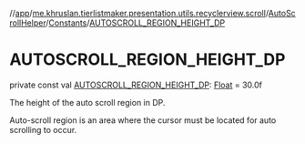 //[app](../../../../index.md)/[me.khruslan.tierlistmaker.presentation.utils.recyclerview.scroll](../../index.md)/[AutoScrollHelper](../index.md)/[Constants](index.md)/[AUTOSCROLL_REGION_HEIGHT_DP](-a-u-t-o-s-c-r-o-l-l_-r-e-g-i-o-n_-h-e-i-g-h-t_-d-p.md)

# AUTOSCROLL_REGION_HEIGHT_DP

private const val [AUTOSCROLL_REGION_HEIGHT_DP](-a-u-t-o-s-c-r-o-l-l_-r-e-g-i-o-n_-h-e-i-g-h-t_-d-p.md): [Float](https://kotlinlang.org/api/latest/jvm/stdlib/kotlin/-float/index.html) = 30.0f

The height of the auto scroll region in DP.

Auto-scroll region is an area where the cursor must be located for auto scrolling to occur.
